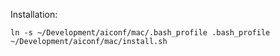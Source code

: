 Installation:

    ln -s ~/Development/aiconf/mac/.bash_profile .bash_profile
    ~/Development/aiconf/mac/install.sh